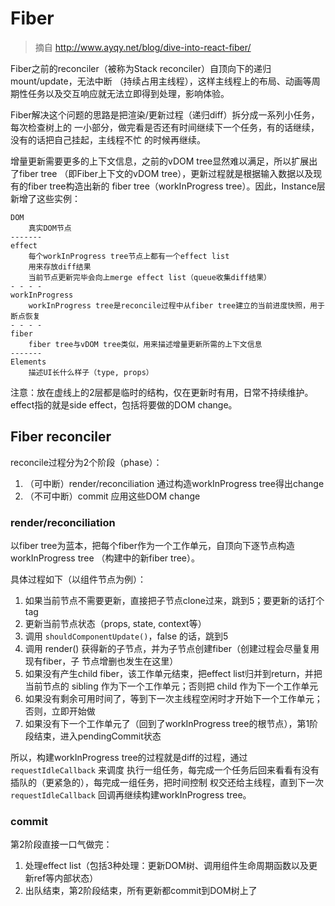# Fiber

> 摘自 http://www.ayqy.net/blog/dive-into-react-fiber/

Fiber之前的reconciler（被称为Stack reconciler）自顶向下的递归mount/update，无法中断
（持续占用主线程），这样主线程上的布局、动画等周期性任务以及交互响应就无法立即得到处理，影响体验。    

Fiber解决这个问题的思路是把渲染/更新过程（递归diff）拆分成一系列小任务，每次检查树上的
一小部分，做完看是否还有时间继续下一个任务，有的话继续，没有的话把自己挂起，主线程不忙
的时候再继续。    

增量更新需要更多的上下文信息，之前的vDOM tree显然难以满足，所以扩展出了fiber tree
（即Fiber上下文的vDOM tree），更新过程就是根据输入数据以及现有的fiber tree构造出新的
fiber tree（workInProgress tree）。因此，Instance层新增了这些实例：    

```
DOM
    真实DOM节点
-------
effect
    每个workInProgress tree节点上都有一个effect list
    用来存放diff结果
    当前节点更新完毕会向上merge effect list（queue收集diff结果）
- - - -
workInProgress
    workInProgress tree是reconcile过程中从fiber tree建立的当前进度快照，用于断点恢复
- - - -
fiber
    fiber tree与vDOM tree类似，用来描述增量更新所需的上下文信息
-------
Elements
    描述UI长什么样子（type, props）
```   

注意：放在虚线上的2层都是临时的结构，仅在更新时有用，日常不持续维护。effect指的就是side
effect，包括将要做的DOM change。    

## Fiber reconciler

reconcile过程分为2个阶段（phase）：    

1. （可中断）render/reconciliation 通过构造workInProgress tree得出change
2. （不可中断）commit 应用这些DOM change    

### render/reconciliation

以fiber tree为蓝本，把每个fiber作为一个工作单元，自顶向下逐节点构造workInProgress tree
（构建中的新fiber tree）。   

具体过程如下（以组件节点为例）：   

1. 如果当前节点不需要更新，直接把子节点clone过来，跳到5；要更新的话打个tag
2. 更新当前节点状态（props, state, context等）
3. 调用 `shouldComponentUpdate()`，false 的话，跳到5
4. 调用 render() 获得新的子节点，并为子节点创建fiber（创建过程会尽量复用现有fiber，子
节点增删也发生在这里）
5. 如果没有产生child fiber，该工作单元结束，把effect list归并到return，并把当前节点的
sibling 作为下一个工作单元；否则把 child 作为下一个工作单元
6. 如果没有剩余可用时间了，等到下一次主线程空闲时才开始下一个工作单元；否则，立即开始做
7. 如果没有下一个工作单元了（回到了workInProgress tree的根节点），第1阶段结束，进入pendingCommit状态    

所以，构建workInProgress tree的过程就是diff的过程，通过 `requestIdleCallback` 来调度
执行一组任务，每完成一个任务后回来看看有没有插队的（更紧急的），每完成一组任务，把时间控制
权交还给主线程，直到下一次 `requestIdleCallback` 回调再继续构建workInProgress tree。    

### commit

第2阶段直接一口气做完：   

1. 处理effect list（包括3种处理：更新DOM树、调用组件生命周期函数以及更新ref等内部状态）
2. 出队结束，第2阶段结束，所有更新都commit到DOM树上了